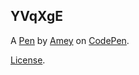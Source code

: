 YVqXgE
------


A [Pen](https://codepen.io/ameytotawar/pen/YVqXgE) by [Amey](https://codepen.io/ameytotawar) on [CodePen](https://codepen.io).

[License](https://codepen.io/ameytotawar/pen/YVqXgE/license).